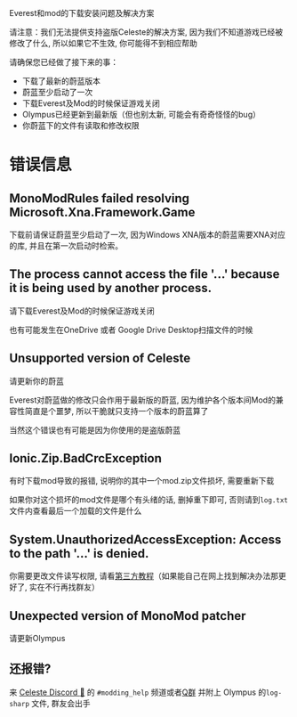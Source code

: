 Everest和mod的下载安装问题及解决方案

请注意：我们无法提供支持盗版Celeste的解决方案, 因为我们不知道游戏已经被修改了什么, 所以如果它不生效, 你可能得不到相应帮助

请确保您已经做了接下来的事：

- 下载了最新的蔚蓝版本
- 蔚蓝至少启动了一次
- 下载Everest及Mod的时候保证游戏关闭
- Olympus已经更新到最新版（但也别太新, 可能会有奇奇怪怪的bug）
- 你蔚蓝下的文件有读取和修改权限

# 错误信息

## MonoModRules failed resolving Microsoft.Xna.Framework.Game

下载前请保证蔚蓝至少启动了一次, 因为Windows XNA版本的蔚蓝需要XNA对应的库, 并且在第一次启动时检索。

## The process cannot access the file '...' because it is being used by another process.

请下载Everest及Mod的时候保证游戏关闭

也有可能发生在OneDrive 或者 Google Drive Desktop扫描文件的时候

## Unsupported version of Celeste

请更新你的蔚蓝

Everest对蔚蓝做的修改只会作用于最新版的蔚蓝, 因为维护各个版本间Mod的兼容性简直是个噩梦, 所以干脆就只支持一个版本的蔚蓝算了

当然这个错误也有可能是因为你使用的是盗版蔚蓝

## Ionic.Zip.BadCrcException

有时下载mod导致的报错, 说明你的其中一个mod.zip文件损坏, 需要重新下载

如果你对这个损坏的mod文件是哪个有头绪的话, 删掉重下即可, 否则请到`log.txt`文件内查看最后一个加载的文件是什么

## System.UnauthorizedAccessException: Access to the path '...' is denied.

你需要更改文件读写权限, 请看[第三方教程](https://www.thewindowsclub.com/change-files-and-folders-permissions-in-windows-10)（如果能自己在网上找到解决办法那更好了, 实在不行再找群友）

## Unexpected version of MonoMod patcher

请更新Olympus

## 还报错?

来 [Celeste Discord :link:](https://discord.gg/celeste) 的 `#modding_help` 频道或者[Q群]() 并附上 Olympus 的`log-sharp` 文件, 群友会出手